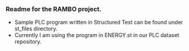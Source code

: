 ### Readme for the RAMBO project.

- Sample PLC program written in Structured Test can be found under st_files directory. 
- Currently I am using the program in ENERGY.st in our PLC dataset repository.  